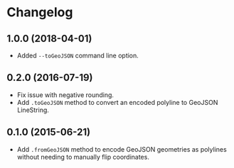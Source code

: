# Changelog

## 1.0.0 (2018-04-01)

* Added `--toGeoJSON` command line option.

## 0.2.0 (2016-07-19)

* Fix issue with negative rounding.
* Add `.toGeoJSON` method to convert an encoded polyline to GeoJSON
  LineString.

## 0.1.0 (2015-06-21)

* Add `.fromGeoJSON` method to encode GeoJSON geometries as polylines
  without needing to manually flip coordinates.
